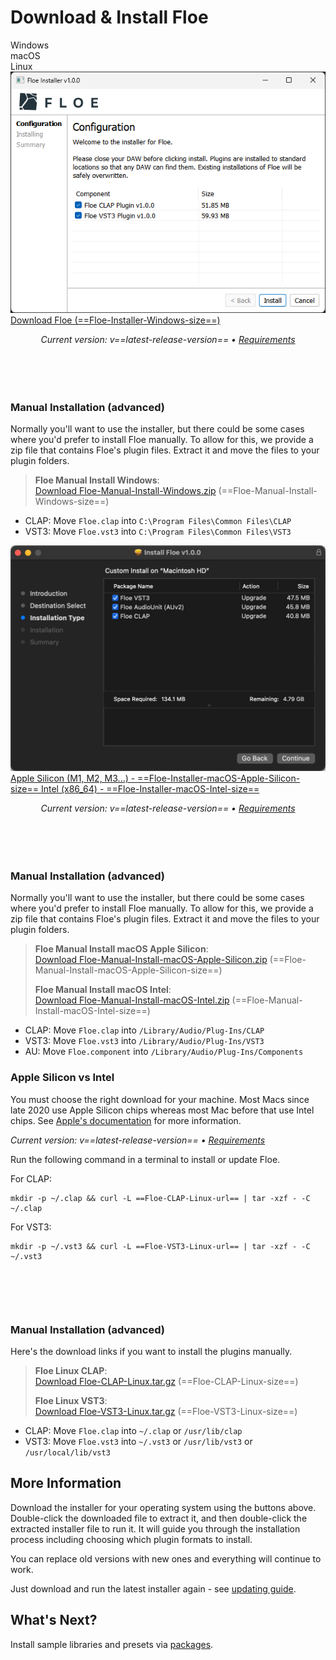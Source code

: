<!--
SPDX-FileCopyrightText: 2024 Sam Windell
SPDX-License-Identifier: GPL-3.0-or-later
-->

# Download & Install Floe

<div class="download-tabs">
    <div class="download-tab" data-os="windows">
        <i class="fa fa-windows"></i>
        Windows
    </div>
    <div class="download-tab" data-os="macos">
        <i class="fa fa-apple"></i>
        macOS
    </div>
    <div class="download-tab" data-os="linux">
        <i class="fa fa-linux"></i>
        Linux
    </div>
</div>

<div class="download-panels">
    <div class="download-panel" data-os="windows">
        <div class="installer-image">
            <img src="../images/installer-windows-gui.png" alt="Windows installer screenshot">
        </div>
        <div class="download-buttons">
            <a href="==Floe-Installer-Windows-url==" class="download-button">
                <i class="fa fa-download"></i>Download Floe (==Floe-Installer-Windows-size==)
            </a>
        </div>
        <p style="text-align: center; margin-bottom: 90px;"><em>Current version: v==latest-release-version== • <a href="/installation/requirements.html">Requirements</a></em></p>
        <h3>Manual Installation (advanced)</h3>
        <p>Normally you'll want to use the installer, but there could be some cases where you'd prefer to install Floe manually. To allow for this, we provide a zip file that contains Floe's plugin files. Extract it and move the files to your plugin folders.</p>
        <blockquote>
            <p><strong><i class="fa fa-windows"></i> Floe Manual Install Windows</strong>:<br><a href="==Floe-Manual-Install-Windows-url==">Download Floe-Manual-Install-Windows.zip</a> (==Floe-Manual-Install-Windows-size==)</p>
        </blockquote>
        <ul>
            <li>CLAP: Move <code>Floe.clap</code> into <code>C:\Program Files\Common Files\CLAP</code></li>
            <li>VST3: Move <code>Floe.vst3</code> into <code>C:\Program Files\Common Files\VST3</code></li>
        </ul>
    </div>
    <div class="download-panel" data-os="macos">
        <div class="installer-image">
            <img src="../images/installer-macos-gui.png" alt="macOS installer screenshot">
        </div>
        <div class="download-buttons">
            <a href="==Floe-Installer-macOS-Apple-Silicon-url==" class="download-button">
                <i class="fa fa-download"></i>Apple Silicon (M1, M2, M3...) - ==Floe-Installer-macOS-Apple-Silicon-size==
            </a>
            <a href="==Floe-Installer-macOS-Intel-url==" class="download-button">
                <i class="fa fa-download"></i>Intel (x86_64) - ==Floe-Installer-macOS-Intel-size==
            </a>
        </div>
        <p style="text-align: center; margin-bottom: 90px;"><em>Current version: v==latest-release-version== • <a href="/installation/requirements.html">Requirements</a></em></p>
        <h3>Manual Installation (advanced)</h3>
        <p>Normally you'll want to use the installer, but there could be some cases where you'd prefer to install Floe manually. To allow for this, we provide a zip file that contains Floe's plugin files. Extract it and move the files to your plugin folders.</p>
        <blockquote>
            <p><strong><i class="fa fa-apple"></i> Floe Manual Install macOS Apple Silicon</strong>:<br><a href="==Floe-Manual-Install-macOS-Apple-Silicon-url==">Download Floe-Manual-Install-macOS-Apple-Silicon.zip</a> (==Floe-Manual-Install-macOS-Apple-Silicon-size==)</p>
            <p><strong><i class="fa fa-apple"></i> Floe Manual Install macOS Intel</strong>:<br><a href="==Floe-Manual-Install-macOS-Intel-url==">Download Floe-Manual-Install-macOS-Intel.zip</a> (==Floe-Manual-Install-macOS-Intel-size==)</p>
        </blockquote>
        <ul>
            <li>CLAP: Move <code>Floe.clap</code> into <code>/Library/Audio/Plug-Ins/CLAP</code></li>
            <li>VST3: Move <code>Floe.vst3</code> into <code>/Library/Audio/Plug-Ins/VST3</code></li>
            <li>AU: Move <code>Floe.component</code> into <code>/Library/Audio/Plug-Ins/Components</code></li>
        </ul>
        <h3>Apple Silicon vs Intel</h3>
        <p>You must choose the right download for your machine. Most Macs since late 2020 use Apple Silicon chips whereas most Mac before that use Intel chips. See <a href="https://support.apple.com/en-us/116943">Apple's documentation</a> for more information.</p>
    </div>
    <div class="download-panel" data-os="linux">
        <p><em>Current version: v==latest-release-version== • <a href="/installation/requirements.html">Requirements</a></em></p>
        <p>Run the following command in a terminal to install or update Floe.</p>
        <p>For CLAP:</p>
        <pre><code>mkdir -p ~/.clap && curl -L ==Floe-CLAP-Linux-url== | tar -xzf - -C ~/.clap</code></pre>
        <p>For VST3:</p>
        <pre><code>mkdir -p ~/.vst3 && curl -L ==Floe-VST3-Linux-url== | tar -xzf - -C ~/.vst3</code></pre>
        <h3 style="margin-top: 100px;">Manual Installation (advanced)</h3>
        <p>Here's the download links if you want to install the plugins manually.</p>
        <blockquote>
            <p><strong><i class="fa fa-linux"></i> Floe Linux CLAP</strong>:<br><a href="==Floe-CLAP-Linux-url==">Download Floe-CLAP-Linux.tar.gz</a> (==Floe-CLAP-Linux-size==)</p>
            <p><strong><i class="fa fa-linux"></i> Floe Linux VST3</strong>:<br><a href="==Floe-VST3-Linux-url==">Download Floe-VST3-Linux.tar.gz</a> (==Floe-VST3-Linux-size==)</p>
        </blockquote>
        <ul>
            <li>CLAP: Move <code>Floe.clap</code> into <code>~/.clap</code> or <code>/usr/lib/clap</code></li>
            <li>VST3: Move <code>Floe.vst3</code> into <code>~/.vst3</code> or <code>/usr/lib/vst3</code> or <code>/usr/local/lib/vst3</code></li>
        </ul>
    </div>
</div>

## More Information
Download the installer for your operating system using the buttons above. Double-click the downloaded file to extract it, and then double-click the extracted installer file to run it. It will guide you through the installation process including choosing which plugin formats to install.

You can replace old versions with new ones and everything will continue to work.

Just download and run the latest installer again - see [updating guide](./updating.md).

## What's Next?

Install sample libraries and presets via [packages](../packages/install-packages.md).

